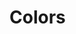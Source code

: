 # Colors

<!--
```js
import { PaginationProps, Pagination } from '@panenco/ui';
``` -->

<!-- STORY -->
